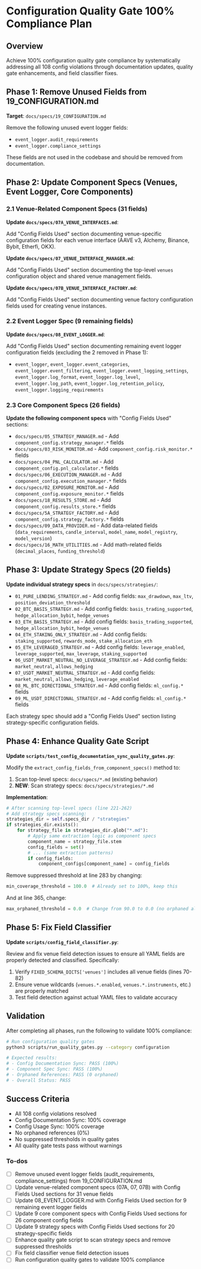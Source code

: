 <!-- 4928a2b4-2cb4-4040-805f-041aa916eca5 77b21399-be98-41d1-8201-2dfc720d2dd6 -->
# Configuration Quality Gate 100% Compliance Plan

## Overview

Achieve 100% configuration quality gate compliance by systematically addressing all 108 config violations through documentation updates, quality gate enhancements, and field classifier fixes.

## Phase 1: Remove Unused Fields from 19_CONFIGURATION.md

**Target**: `docs/specs/19_CONFIGURATION.md`

Remove the following unused event logger fields:

- `event_logger.audit_requirements`
- `event_logger.compliance_settings`

These fields are not used in the codebase and should be removed from documentation.

## Phase 2: Update Component Specs (Venues, Event Logger, Core Components)

### 2.1 Venue-Related Component Specs (31 fields)

**Update `docs/specs/07A_VENUE_INTERFACES.md`**:

Add "Config Fields Used" section documenting venue-specific configuration fields for each venue interface (AAVE v3, Alchemy, Binance, Bybit, Etherfi, OKX).

**Update `docs/specs/07_VENUE_INTERFACE_MANAGER.md`**:

Add "Config Fields Used" section documenting the top-level `venues` configuration object and shared venue management fields.

**Update `docs/specs/07B_VENUE_INTERFACE_FACTORY.md`**:

Add "Config Fields Used" section documenting venue factory configuration fields used for creating venue instances.

### 2.2 Event Logger Spec (9 remaining fields)

**Update `docs/specs/08_EVENT_LOGGER.md`**:

Add "Config Fields Used" section documenting remaining event logger configuration fields (excluding the 2 removed in Phase 1):

- `event_logger`, `event_logger.event_categories`, `event_logger.event_filtering`, `event_logger.event_logging_settings`, `event_logger.log_format`, `event_logger.log_level`, `event_logger.log_path`, `event_logger.log_retention_policy`, `event_logger.logging_requirements`

### 2.3 Core Component Specs (26 fields)

**Update the following component specs** with "Config Fields Used" sections:

- `docs/specs/05_STRATEGY_MANAGER.md` - Add `component_config.strategy_manager.*` fields
- `docs/specs/03_RISK_MONITOR.md` - Add `component_config.risk_monitor.*` fields
- `docs/specs/04_PNL_CALCULATOR.md` - Add `component_config.pnl_calculator.*` fields
- `docs/specs/06_EXECUTION_MANAGER.md` - Add `component_config.execution_manager.*` fields
- `docs/specs/02_EXPOSURE_MONITOR.md` - Add `component_config.exposure_monitor.*` fields
- `docs/specs/18_RESULTS_STORE.md` - Add `component_config.results_store.*` fields
- `docs/specs/5A_STRATEGY_FACTORY.md` - Add `component_config.strategy_factory.*` fields
- `docs/specs/09_DATA_PROVIDER.md` - Add data-related fields (`data_requirements`, `candle_interval`, `model_name`, `model_registry`, `model_version`)
- `docs/specs/16_MATH_UTILITIES.md` - Add math-related fields (`decimal_places`, `funding_threshold`)

## Phase 3: Update Strategy Specs (20 fields)

**Update individual strategy specs** in `docs/specs/strategies/`:

- `01_PURE_LENDING_STRATEGY.md` - Add config fields: `max_drawdown`, `max_ltv`, `position_deviation_threshold`
- `02_BTC_BASIS_STRATEGY.md` - Add config fields: `basis_trading_supported`, `hedge_allocation_bybit`, `hedge_venues`
- `03_ETH_BASIS_STRATEGY.md` - Add config fields: `basis_trading_supported`, `hedge_allocation_bybit`, `hedge_venues`
- `04_ETH_STAKING_ONLY_STRATEGY.md` - Add config fields: `staking_supported`, `rewards_mode`, `stake_allocation_eth`
- `05_ETH_LEVERAGED_STRATEGY.md` - Add config fields: `leverage_enabled`, `leverage_supported`, `max_leverage`, `staking_supported`
- `06_USDT_MARKET_NEUTRAL_NO_LEVERAGE_STRATEGY.md` - Add config fields: `market_neutral`, `allows_hedging`
- `07_USDT_MARKET_NEUTRAL_STRATEGY.md` - Add config fields: `market_neutral`, `allows_hedging`, `leverage_enabled`
- `08_ML_BTC_DIRECTIONAL_STRATEGY.md` - Add config fields: `ml_config.*` fields
- `09_ML_USDT_DIRECTIONAL_STRATEGY.md` - Add config fields: `ml_config.*` fields

Each strategy spec should add a "Config Fields Used" section listing strategy-specific configuration fields.

## Phase 4: Enhance Quality Gate Script

**Update `scripts/test_config_documentation_sync_quality_gates.py`**:

Modify the `extract_config_fields_from_component_specs()` method to:

1. Scan top-level specs: `docs/specs/*.md` (existing behavior)
2. **NEW**: Scan strategy specs: `docs/specs/strategies/*.md`

**Implementation**:

```python
# After scanning top-level specs (line 221-262)
# Add strategy specs scanning:
strategies_dir = self.specs_dir / "strategies"
if strategies_dir.exists():
    for strategy_file in strategies_dir.glob("*.md"):
        # Apply same extraction logic as component specs
        component_name = strategy_file.stem
        config_fields = set()
        # ... (same extraction patterns)
        if config_fields:
            component_configs[component_name] = config_fields
```

Remove suppressed threshold at line 283 by changing:

```python
min_coverage_threshold = 100.0  # Already set to 100%, keep this
```

And at line 365, change:

```python
max_orphaned_threshold = 0.0  # Change from 90.0 to 0.0 (no orphaned allowed)
```

## Phase 5: Fix Field Classifier

**Update `scripts/config_field_classifier.py`**:

Review and fix venue field detection issues to ensure all YAML fields are properly detected and classified. Specifically:

1. Verify `FIXED_SCHEMA_DICTS['venues']` includes all venue fields (lines 70-82)
2. Ensure venue wildcards (`venues.*.enabled`, `venues.*.instruments`, etc.) are properly matched
3. Test field detection against actual YAML files to validate accuracy

## Validation

After completing all phases, run the following to validate 100% compliance:

```bash
# Run configuration quality gates
python3 scripts/run_quality_gates.py --category configuration

# Expected results:
# - Config Documentation Sync: PASS (100%)
# - Component Spec Sync: PASS (100%)
# - Orphaned References: PASS (0 orphaned)
# - Overall Status: PASS
```

## Success Criteria

- All 108 config violations resolved
- Config Documentation Sync: 100% coverage
- Config Usage Sync: 100% coverage
- No orphaned references (0%)
- No suppressed thresholds in quality gates
- All quality gate tests pass without warnings

### To-dos

- [ ] Remove unused event logger fields (audit_requirements, compliance_settings) from 19_CONFIGURATION.md
- [ ] Update venue-related component specs (07A, 07, 07B) with Config Fields Used sections for 31 venue fields
- [ ] Update 08_EVENT_LOGGER.md with Config Fields Used section for 9 remaining event logger fields
- [ ] Update 9 core component specs with Config Fields Used sections for 26 component config fields
- [ ] Update 9 strategy specs with Config Fields Used sections for 20 strategy-specific fields
- [ ] Enhance quality gate script to scan strategy specs and remove suppressed thresholds
- [ ] Fix field classifier venue field detection issues
- [ ] Run configuration quality gates to validate 100% compliance